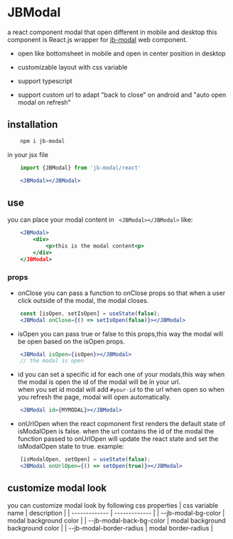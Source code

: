 # JBModal

a react component modal that open different in mobile and desktop
this component is React.js wrapper for [jb-modal](https://www.npmjs.com/package/jb-modal) web component.

- open like bottomsheet in mobile and open in center position in desktop

- customizable layout with css variable

- support typescript

- support custom url to adapt "back to close" on android and "auto open modal on refresh"

## installation 

```sh
    npm i jb-modal
```

in your jsx file

```js
    import {JBModal} from 'jb-modal/react'
```
``` jsx
    <JBModal></JBModal>
```

## use

you can place your modal content in ` <JBModal></JBModal>` like:
```jsx
    <JBModal>
        <div>
            <p>this is the modal content<p>
        </div>
    </JBModal>
 ```

 ### props
- onClose
you can pass a function to onClose props so that when a user click outside of the modal, the modal closes.

``` jsx
    const [isOpen, setIsOpen] = useState(false);
    <JBModal onClose={() => setIsOpen(false)}></JBModal>

```

- isOpen
you can pass true or false to this props,this way the modal will be open based on the isOpen props.

``` jsx
    <JBModal isOpen={isOpen}></JBModal>
    // the modal is open
```

- id
you can set a specific id for each one of your modals,this way when the modal is open the id of the modal will be in your url.    
when you set id modal will add `#your-id` to the url when open so when you refresh the page, modal will open automatically.

``` jsx
    <JBModal id={MYMODAL}></JBModal>
```

- onUrlOpen
when the react copmonent first renders the default state of isModalOpen is false.
when the url contains the id of the modal the function passed to onUrlOpen will update the react state and set the isModalOpen state to true.
example: 

```jsx
    [isModalOpen, setOpen] = useState(false);
    <JBModal onUrlOpen={() => setOpen(true)}></JBModal>
```
## customize modal look

you can customize modal look by following css properties
| css variable name                  | description                                                                                   |
| -------------                      | -------------                                                                                 |
| --jb-modal-bg-color                | modal background color                                                                        |
| --jb-modal-back-bg-color           | modal background background color                                                             |
| --jb-modal-border-radius           | modal border-radius                                                                           |
